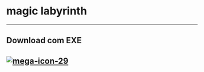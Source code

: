 # magic labyrinth
 
***

## Download com EXE
## [![mega-icon-29](mega-icon-29.ico)](https://mega.nz/folder/T3RzjYSa#mxR1QD3By7cLdVE3WXmv_w)
